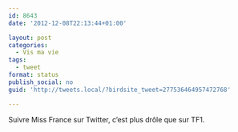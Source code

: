 ```yaml
---
id: 8643
date: '2012-12-08T22:13:44+01:00'

layout: post
categories:
  - Vis ma vie
tags:
  - tweet
format: status
publish_social: no
guid: 'http://tweets.local/?birdsite_tweet=277536464957472768'

---
```


Suivre Miss France sur Twitter, c’est plus drôle que sur TF1.